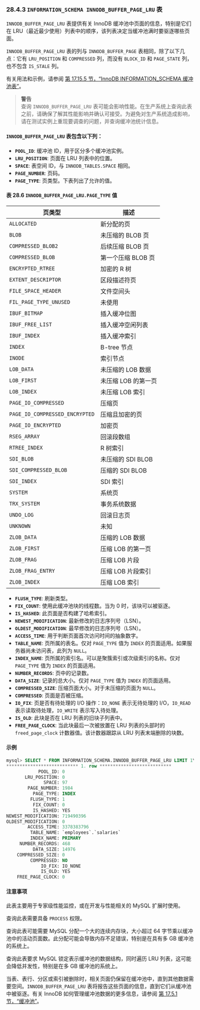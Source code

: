 ### 28.4.3 `INFORMATION_SCHEMA INNODB_BUFFER_PAGE_LRU` 表

`INNODB_BUFFER_PAGE_LRU` 表提供有关 InnoDB 缓冲池中页面的信息，特别是它们在 LRU（最近最少使用）列表中的顺序，该列表决定当缓冲池满时要驱逐哪些页面。

`INNODB_BUFFER_PAGE_LRU` 表的列与 `INNODB_BUFFER_PAGE` 表相同，除了以下几点：它有 `LRU_POSITION` 和 `COMPRESSED` 列，而没有 `BLOCK_ID` 和 `PAGE_STATE` 列，也不包含 `IS_STALE` 列。

有关用法和示例，请参阅 [第 17.15.5 节，“InnoDB INFORMATION_SCHEMA 缓冲池表”](#)。

> **警告**  
> 查询 `INNODB_BUFFER_PAGE_LRU` 表可能会影响性能。在生产系统上查询此表之前，请确保了解其性能影响并确认可接受。为避免对生产系统造成影响，请在测试实例上重现要调查的问题，并查询缓冲池统计信息。

#### `INNODB_BUFFER_PAGE_LRU` 表包含以下列：

- **`POOL_ID`**: 缓冲池 ID，用于区分多个缓冲池实例。
- **`LRU_POSITION`**: 页面在 LRU 列表中的位置。
- **`SPACE`**: 表空间 ID，与 `INNODB_TABLES.SPACE` 相同。
- **`PAGE_NUMBER`**: 页码。
- **`PAGE_TYPE`**: 页类型。下表列出了允许的值。

#### 表 28.6 `INNODB_BUFFER_PAGE_LRU.PAGE_TYPE` 值

| 页类型                         | 描述                |
| ------------------------------ | ------------------- |
| `ALLOCATED`                    | 新分配的页          |
| `BLOB`                         | 未压缩的 BLOB 页    |
| `COMPRESSED_BLOB2`             | 后续压缩 BLOB 页    |
| `COMPRESSED_BLOB`              | 第一个压缩 BLOB 页  |
| `ENCRYPTED_RTREE`              | 加密的 R 树         |
| `EXTENT_DESCRIPTOR`            | 区段描述符页        |
| `FILE_SPACE_HEADER`            | 文件空间头          |
| `FIL_PAGE_TYPE_UNUSED`         | 未使用              |
| `IBUF_BITMAP`                  | 插入缓冲位图        |
| `IBUF_FREE_LIST`               | 插入缓冲空闲列表    |
| `IBUF_INDEX`                   | 插入缓冲索引        |
| `INDEX`                        | B-tree 节点         |
| `INODE`                        | 索引节点            |
| `LOB_DATA`                     | 未压缩的 LOB 数据   |
| `LOB_FIRST`                    | 未压缩 LOB 的第一页 |
| `LOB_INDEX`                    | 未压缩 LOB 索引     |
| `PAGE_IO_COMPRESSED`           | 压缩页              |
| `PAGE_IO_COMPRESSED_ENCRYPTED` | 压缩且加密的页      |
| `PAGE_IO_ENCRYPTED`            | 加密页              |
| `RSEG_ARRAY`                   | 回滚段数组          |
| `RTREE_INDEX`                  | R 树索引            |
| `SDI_BLOB`                     | 未压缩的 SDI BLOB   |
| `SDI_COMPRESSED_BLOB`          | 压缩的 SDI BLOB     |
| `SDI_INDEX`                    | SDI 索引            |
| `SYSTEM`                       | 系统页              |
| `TRX_SYSTEM`                   | 事务系统数据        |
| `UNDO_LOG`                     | 回滚日志页          |
| `UNKNOWN`                      | 未知                |
| `ZLOB_DATA`                    | 压缩的 LOB 数据     |
| `ZLOB_FIRST`                   | 压缩 LOB 的第一页   |
| `ZLOB_FRAG`                    | 压缩 LOB 片段       |
| `ZLOB_FRAG_ENTRY`              | 压缩 LOB 片段索引   |
| `ZLOB_INDEX`                   | 压缩 LOB 索引       |

- **`FLUSH_TYPE`**: 刷新类型。
- **`FIX_COUNT`**: 使用此缓冲池块的线程数。当为 0 时，该块可以被驱逐。
- **`IS_HASHED`**: 此页面是否构建了哈希索引。
- **`NEWEST_MODIFICATION`**: 最新修改的日志序列号（LSN）。
- **`OLDEST_MODIFICATION`**: 最早修改的日志序列号（LSN）。
- **`ACCESS_TIME`**: 用于判断页面首次访问时间的抽象数字。
- **`TABLE_NAME`**: 页所属的表名。仅对 `PAGE_TYPE` 值为 `INDEX` 的页面适用。如果服务器尚未访问表，此列为 `NULL`。
- **`INDEX_NAME`**: 页所属的索引名。可以是聚簇索引或次级索引的名称。仅对 `PAGE_TYPE` 值为 `INDEX` 的页面适用。
- **`NUMBER_RECORDS`**: 页中的记录数。
- **`DATA_SIZE`**: 记录的总大小。仅对 `PAGE_TYPE` 值为 `INDEX` 的页面适用。
- **`COMPRESSED_SIZE`**: 压缩页面大小。对于未压缩的页面为 `NULL`。
- **`COMPRESSED`**: 页面是否被压缩。
- **`IO_FIX`**: 页是否有待处理的 I/O 操作：`IO_NONE` 表示无待处理的 I/O，`IO_READ` 表示读取待处理，`IO_WRITE` 表示写入待处理。
- **`IS_OLD`**: 此块是否在 LRU 列表的旧块子列表中。
- **`FREE_PAGE_CLOCK`**: 当此块最后一次被放置在 LRU 列表的头部时的 `freed_page_clock` 计数器值。该计数器跟踪从 LRU 列表末端删除的块数。

#### 示例

```sql
mysql> SELECT * FROM INFORMATION_SCHEMA.INNODB_BUFFER_PAGE_LRU LIMIT 1\G
*************************** 1. row ***************************
            POOL_ID: 0
       LRU_POSITION: 0
              SPACE: 97
        PAGE_NUMBER: 1984
          PAGE_TYPE: INDEX
         FLUSH_TYPE: 1
          FIX_COUNT: 0
          IS_HASHED: YES
NEWEST_MODIFICATION: 719490396
OLDEST_MODIFICATION: 0
        ACCESS_TIME: 3378383796
         TABLE_NAME: `employees`.`salaries`
         INDEX_NAME: PRIMARY
     NUMBER_RECORDS: 468
          DATA_SIZE: 14976
    COMPRESSED_SIZE: 0
         COMPRESSED: NO
             IO_FIX: IO_NONE
             IS_OLD: YES
    FREE_PAGE_CLOCK: 0
```

#### 注意事项

此表主要用于专家级性能监控，或在开发与性能相关的 MySQL 扩展时使用。

查询此表需要具备 `PROCESS` 权限。

查询此表可能需要 MySQL 分配一个大的连续内存块，大小超过 64 字节乘以缓冲池中的活动页面数。此分配可能会导致内存不足错误，特别是在具有多 GB 缓冲池的系统上。

查询此表要求 MySQL 锁定表示缓冲池的数据结构，同时遍历 LRU 列表，这可能会降低并发性，特别是在多 GB 缓冲池的系统上。

当表、表行、分区或索引被删除时，相关页面仍保留在缓冲池中，直到其他数据需要空间。`INNODB_BUFFER_PAGE_LRU` 表将报告这些页面的信息，直到它们从缓冲池中被驱逐。有关 InnoDB 如何管理缓冲池数据的更多信息，请参阅 [第 17.5.1 节，“缓冲池”](#)。